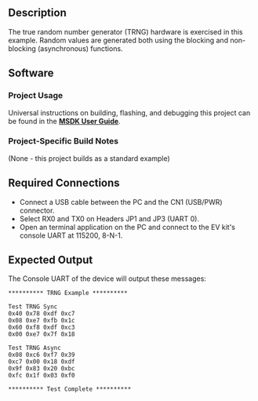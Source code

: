 ## Description

The true random number generator (TRNG) hardware is exercised in this example.  Random values are generated both using the blocking and non-blocking (asynchronous) functions.


## Software

### Project Usage

Universal instructions on building, flashing, and debugging this project can be found in the **[MSDK User Guide](https://analog-devices-msdk.github.io/msdk/USERGUIDE/)**.

### Project-Specific Build Notes

(None - this project builds as a standard example)

## Required Connections

-   Connect a USB cable between the PC and the CN1 (USB/PWR) connector.
-   Select RX0 and TX0 on Headers JP1 and JP3 (UART 0).
-   Open an terminal application on the PC and connect to the EV kit's console UART at 115200, 8-N-1.

## Expected Output

The Console UART of the device will output these messages:

```
********** TRNG Example **********

Test TRNG Sync
0x40 0x78 0xdf 0xc7
0x08 0xe7 0xfb 0x1c
0x60 0xf8 0xdf 0xc3
0x00 0xe7 0x7f 0x18

Test TRNG Async
0x08 0xc6 0xf7 0x39
0xc7 0x00 0x18 0xdf
0x9f 0x83 0x20 0xbc
0xfc 0x1f 0x03 0xf0

********** Test Complete **********
```